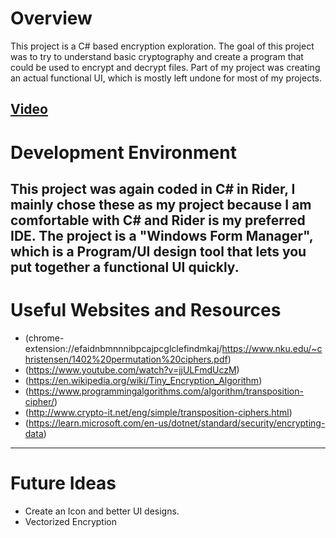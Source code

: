 # Overview

This project is a C# based encryption exploration. The goal of this project was to try to understand basic cryptography and create a program that could be used to encrypt and decrypt files. Part of my project was creating an actual functional UI, which is mostly left undone for most of my projects.

[Video](https://www.youtube.com/watch?v=gKMs8hDBFJs)
---
# Development Environment

This project was again coded in C# in Rider, I mainly chose these as my project because I am comfortable with C# and Rider is my preferred IDE. The project is a "Windows Form Manager", which is a Program/UI design tool that lets you put together a functional UI quickly.
---
# Useful Websites and Resources

- (chrome-extension://efaidnbmnnnibpcajpcglclefindmkaj/https://www.nku.edu/~christensen/1402%20permutation%20ciphers.pdf)
- (https://www.youtube.com/watch?v=jjULFmdUczM)
- (https://en.wikipedia.org/wiki/Tiny_Encryption_Algorithm)
- (https://www.programmingalgorithms.com/algorithm/transposition-cipher/)
- (http://www.crypto-it.net/eng/simple/transposition-ciphers.html)
- (https://learn.microsoft.com/en-us/dotnet/standard/security/encrypting-data)

---
# Future Ideas

 - Create an Icon and better UI designs.
 - Vectorized Encryption
